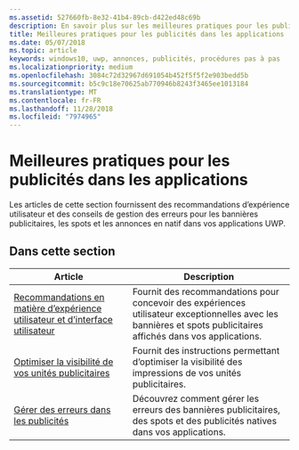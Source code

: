 ```yaml
---
ms.assetid: 527660fb-8e32-41b4-89cb-d422ed48c69b
description: En savoir plus sur les meilleures pratiques pour les publicités dans les applications, y compris les recommandations en matière d’expérience utilisateur et la gestion des erreurs.
title: Meilleures pratiques pour les publicités dans les applications
ms.date: 05/07/2018
ms.topic: article
keywords: windows10, uwp, annonces, publicités, procédures pas à pas
ms.localizationpriority: medium
ms.openlocfilehash: 3084c72d32967d691054b452f5f5f2e903bedd5b
ms.sourcegitcommit: b5c9c18e70625ab770946b8243f3465ee1013184
ms.translationtype: MT
ms.contentlocale: fr-FR
ms.lasthandoff: 11/28/2018
ms.locfileid: "7974965"
---
```

# <a name="best-practices-for-ads-in-apps"></a>Meilleures pratiques pour les publicités dans les applications

Les articles de cette section fournissent des recommandations d’expérience utilisateur et des conseils de gestion des erreurs pour les bannières publicitaires, les spots et les annonces en natif dans vos applications UWP.

## <a name="in-this-section"></a>Dans cette section

|  Article    | Description |               
|----------|-------|
| [Recommandations en matière d’expérience utilisateur et d’interface utilisateur](ui-and-user-experience-guidelines.md) | Fournit des recommandations pour concevoir des expériences utilisateur exceptionnelles avec les bannières et spots publicitaires affichés dans vos applications. |
| [Optimiser la visibilité de vos unités publicitaires](optimize-ad-unit-viewability.md) | Fournit des instructions permettant d’optimiser la visibilité des impressions de vos unités publicitaires. |
| [Gérer des erreurs dans les publicités](error-handling-with-advertising-libraries.md)     |  Découvrez comment gérer les erreurs des bannières publicitaires, des spots et des publicités natives dans vos applications.          |



 

 
